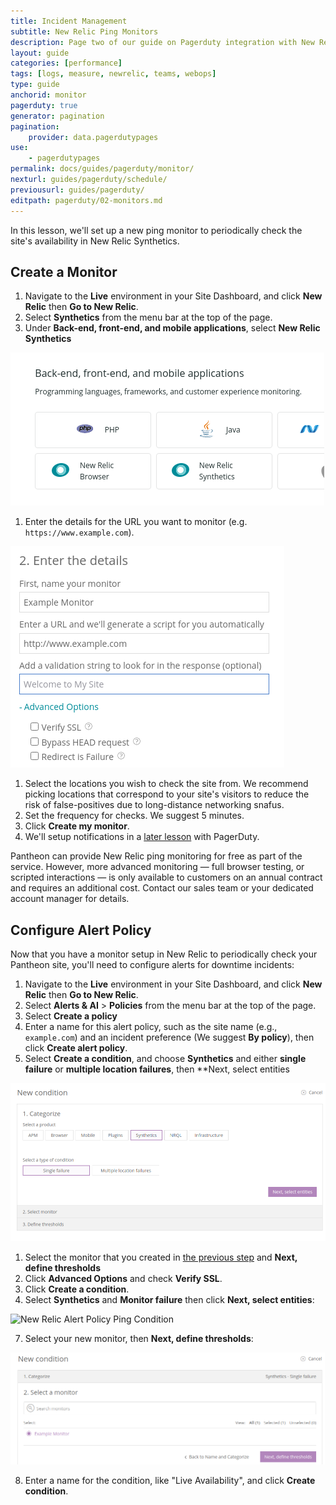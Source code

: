 ```yaml
---
title: Incident Management
subtitle: New Relic Ping Monitors
description: Page two of our guide on Pagerduty integration with New Relic for incident management.
layout: guide
categories: [performance]
tags: [logs, measure, newrelic, teams, webops]
type: guide
anchorid: monitor
pagerduty: true
generator: pagination
pagination:
    provider: data.pagerdutypages
use:
    - pagerdutypages
permalink: docs/guides/pagerduty/monitor/
nexturl: guides/pagerduty/schedule/
previousurl: guides/pagerduty/
editpath: pagerduty/02-monitors.md
---
```

In this lesson, we'll set up a new ping monitor to periodically check the site's availability in New Relic Synthetics.

## Create a Monitor
1. Navigate to the **<span class="glyphicons glyphicons-wrench" aria-hidden="true"></span> Live** environment in your Site Dashboard, and click **<span class="glyphicons glyphicons-eye-open" aria-hidden="true"></span> New Relic** then **<span class="glyphicons glyphicons-new-window-alt" aria-hidden="true"></span> Go to New Relic**.
1. Select **Synthetics** from the menu bar at the top of the page.
1. Under **Back-end, front-end, and mobile applications**, select **New Relic Synthetics**

  ![New Relic Synthetics Selection](../../../images/pagerduty/new-relic-synthetics-screen.png)

1. Enter the details for the URL you want to monitor (e.g. `https://www.example.com`).

  ![New Relic Synthetics Selection](../../../images/pagerduty/new-relic-create-monitor-screen.png)

1. Select the locations you wish to check the site from. We recommend picking locations that correspond to your site's visitors to reduce the risk of false-positives due to long-distance networking snafus.
1. Set the frequency for checks. We suggest 5 minutes.
1. Click **Create my monitor**.
1. We'll setup notifications in a [later lesson](/guides/pagerduty/notify) with PagerDuty.

Pantheon can provide New Relic ping monitoring for free as part of the service. However, more advanced monitoring — full browser testing, or scripted interactions — is only available to customers on an annual contract and requires an additional cost. Contact our sales team or your dedicated account manager for details.

## Configure Alert Policy
Now that you have a monitor setup in New Relic to periodically check your Pantheon site, you'll need to configure alerts for downtime incidents:

1. Navigate to the **<span class="glyphicons glyphicons-wrench" aria-hidden="true"></span> Live** environment in your Site Dashboard, and click **<span class="glyphicons glyphicons-eye-open" aria-hidden="true"></span> New Relic** then **<span class="glyphicons glyphicons-new-window-alt" aria-hidden="true"></span> Go to New Relic**.
1. Select **Alerts & AI** > **Policies** from the menu bar at the top of the page.
1. Select **Create a policy**
1. Enter a name for this alert policy, such as the site name (e.g., `example.com`) and an incident preference (We suggest **By policy**), then click **Create alert policy**.
1. Select **Create a condition**, and choose **Synthetics** and either **single failure** or **multiple location failures**, then **Next, select entities

  ![New Relic Synthetics Selection](../../../images/pagerduty/new-relic-new-policy-condition-screen.png)

1. Select the monitor that you created in [the previous step](#create-a-monitor) and **Next, define thresholds**
1. Click **Advanced Options** and check **Verify SSL**.
1. Click **Create a condition**.
1. Select **Synthetics** and **Monitor failure** then click **Next, select entities**:

  ![New Relic Alert Policy Ping Condition](../../../images/pagerduty/new-relic-policy-ping.png)

7. Select your new monitor, then **Next, define thresholds**:

  ![New Relic select entity](../../../images/pagerduty/new-relic-policy-select-monitor.png)

8. Enter a name for the condition, like "Live Availability", and click **Create condition**.

<Partial file="monitor-alerts.md" />
